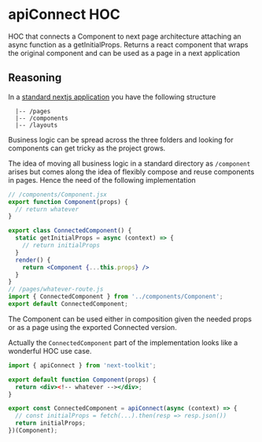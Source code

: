 # apiConnect HOC

HOC that connects a Component to next page architecture attaching an async function as a getInitialProps. Returns a react component that wraps the original component and can be used as a page in a next application

## Reasoning

In a [standard nextjs application](https://github.com/zeit/next.js/wiki/Global-styles-and-layouts) you have the following structure

```:ascii
  |-- /pages
  |-- /components
  |-- /layouts
```

Business logic can be spread across the three folders and looking for components can get tricky as the project grows.

The idea of moving all business logic in a standard directory as `/component` arises but comes along the idea of flexibly compose and reuse components in pages. Hence the need of the following implementation

```jsx
// /components/Component.jsx
export function Component(props) {
  // return whatever
}

export class ConnectedComponent() {
  static getInitialProps = async (context) => {
    // return initialProps
  }
  render() {
    return <Component {...this.props} />
  }
}
// /pages/whatever-route.js
import { ConnectedComponent } from '../components/Component';
export default ConnectedComponent;
```

The Component can be used either in composition given the needed props or as a page using the exported Connected version.

Actually the `ConnectedComponent` part of the implementation looks like a wonderful HOC use case.

```jsx
import { apiConnect } from 'next-toolkit';

export default function Component(props) {
  return <div><!-- whatever --></div>;
}

export const ConnectedComponent = apiConnect(async (context) => {
  // const initialProps = fetch(...).then(resp => resp.json())
  return initialProps;
})(Component);
```
